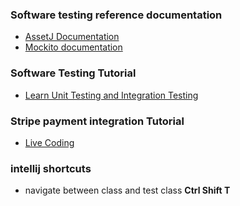 ### Software testing reference documentation
*  [AssetJ Documentation](https://assertj.github.io/doc/)
*  [Mockito documentation](https://javadoc.io/doc/org.mockito/mockito-core/latest/index.html)


### Software Testing Tutorial
* [Learn Unit Testing and Integration Testing](https://www.youtube.com/watch?v=Geq60OVyBPg)

### Stripe payment integration Tutorial
*  [Live Coding](https://www.youtube.com/watch?v=BIDNKRluql4&t=568s)

### intellij shortcuts
* navigate between class and test class **Ctrl Shift T**